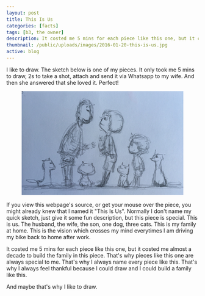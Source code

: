 ```yaml
---
layout: post
title: This Is Us
categories: [facts]
tags: [b3, the owner]
description: It costed me 5 mins for each piece like this one, but it costed me almost a decade to build the family in this piece.
thumbnail: /public/uploads/images/2016-01-20-this-is-us.jpg
active: blog
---
```



I like to draw. The sketch below is one of my pieces. It only took me 5 mins to draw, 2s to take a shot, attach and send it via Whatsapp to my wife. And then she answered that she loved it. Perfect!
<!--more-->

<figure class="fullwidth"><img src="/public/uploads/images/2016-01-20-this-is-us.jpg" alt="This Is Us"></figure>

If you view this webpage's source, or get your mouse over the piece, you might already knew that I named it "This Is Us". Normally I don't name my quick sketch, just give it some fun description, but this piece is special. This is us. The husband, the wife, the son, one dog, three cats. This is my family at home. This is the vision which crosses my mind everytimes I am driving my bike back to home after work.

It costed me 5 mins for each piece like this one, but it costed me almost a decade to build the family in this piece. That's why pieces like this one are always special to me. That's why I always name every piece like this. That's why I always feel thankful because I could draw and I could build a family like this.

And maybe that's why I like to draw.